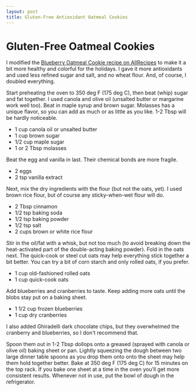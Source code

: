 ```yaml
---
layout: post
title: Gluten-Free Antioxidant Oatmeal Cookies
---
```


# Gluten-Free Oatmeal Cookies

I modified the [Blueberry Oatmeal Cookie recipe on AllRecipes](http://allrecipes.com/recipe/231981/blueberry-oatmeal-cookies/) to make it a bit more healthy and colorful for the holidays. I gave it more antioxidants and used less refined sugar and salt, and no wheat flour. And, of course, I doubled everything.

Start preheating the oven to 350 deg F (175 deg C), then beat (whip) sugar and fat together. I used canola and olive oil (unsalted butter or margarine work well too). Beat in maple syrup and brown sugar.  Molasses has a unique flavor, so you can add as much or as little as you like. 1-2 Tbsp will be hardly noticeable.

* 1 cup canola oil or unsalted butter  
* 1 cup brown sugar  
* 1/2 cup maple sugar  
* 1 or 2 Tbsp molasses

Beat the egg and vanilla in last. Their chemical bonds are more fragile.  

* 2 eggs  
* 2 tsp vanilla extract  

Next, mix the dry ingredients with the flour (but not the oats, yet).  I used brown rice flour, but of course any sticky-when-wet flour will do.

* 2 Tbsp cinnamon
* 1/2 tsp baking soda
* 1/2 tsp baking powder
* 1/2 tsp salt
* 2 cups brown or white rice flour

Stir in the oil/fat with a whisk, but not too much (to avoid breaking down the heat-activated part of the double-acting baking powder). Fold in the oats next. The quick-cook or steel cut oats may help everything stick together a bit better. You can try a bit of corn starch and only rolled oats, if you prefer.

* 1 cup old-fashioned rolled oats
* 1 cup quick-cook oats

Add blueberries and cranberries to taste. Keep adding more oats until the blobs stay put on a baking sheet.

* 1 1/2 cup frozen blueberries
* 1 cup dry cranberries

I also added Ghiradelli dark chocolate chips, but they overwhelmed the cranberry and blueberries, so I don't recommend that.

Spoon them out in 1-2 Tbsp dollops onto a greased (sprayed with canola or olive oil) baking sheet or pan. Lightly squeezing the dough between two large dinner table spoons as you drop them onto onto the sheet may help them hold together better. Bake at 350 deg F (175 deg C) for 15 minutes on the top rack. If you bake one sheet at a time in the oven you'll get more consistent results. Whenever not in use, put the bowl of dough in the refrigerator.
